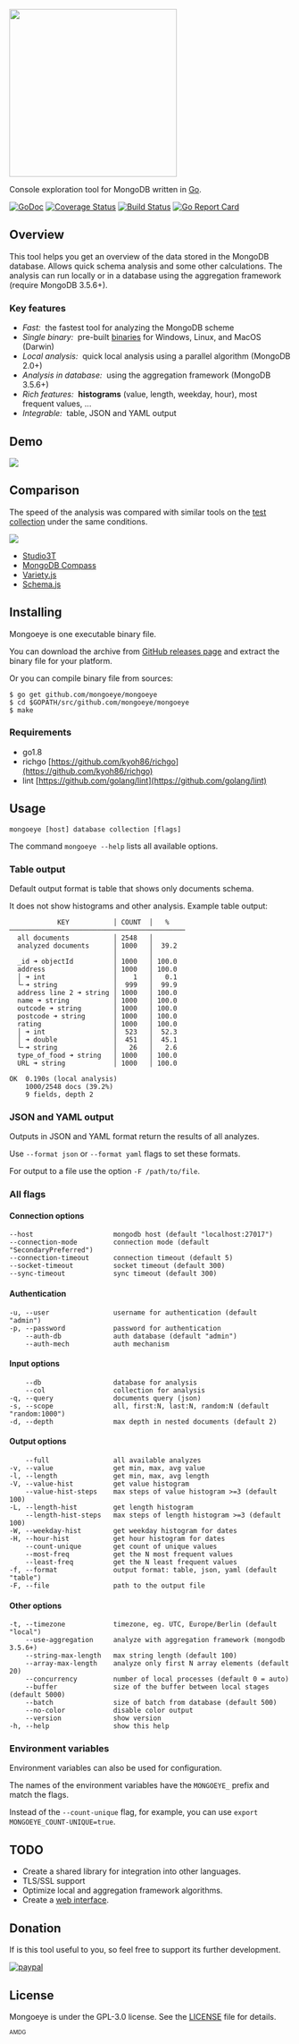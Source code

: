 <a href="https://raw.githubusercontent.com/mongoeye/mongoeye/master/_misc/logo_name_small.png?v1" title="logo"><img src="https://raw.githubusercontent.com/mongoeye/mongoeye/master/_misc/logo_name_small.png?v1" width="300"/></a>


Console exploration tool for MongoDB written in [Go](https://golang.org).

[![GoDoc](https://godoc.org/github.com/golang/gddo?status.svg)](http://godoc.org/github.com/mongoeye/mongoeye)
[![Coverage Status](https://coveralls.io/repos/github/mongoeye/mongoeye/badge.svg?branch=master)](https://coveralls.io/github/mongoeye/mongoeye?branch=master)
[![Build Status](https://travis-ci.org/mongoeye/mongoeye.svg?branch=master)](https://travis-ci.org/mongoeye/mongoeye)
[![Go Report Card](https://goreportcard.com/badge/github.com/mongoeye/mongoeye)](https://goreportcard.com/report/github.com/mongoeye/mongoeye)

## Overview

This tool helps you get an overview of the data stored in the MongoDB database. Allows quick schema analysis and some other calculations. The analysis can run locally or in a database using the aggregation framework (require MongoDB 3.5.6+).

### Key features

* *Fast:*&nbsp; the fastest tool for analyzing the MongoDB scheme
* *Single binary:*&nbsp; pre-built [binaries](https://github.com/mongoeye/mongoeye/releases) for Windows, Linux, and MacOS (Darwin)
* *Local analysis:*&nbsp; quick local analysis using a parallel algorithm (MongoDB 2.0+)
* *Analysis in database:*&nbsp; using the aggregation framework (MongoDB 3.5.6+)
* *Rich features:*&nbsp; **histograms** (value, length, weekday, hour), most frequent values, ... 
* *Integrable:*&nbsp; table, JSON and YAML output

## Demo

<a href="https://asciinema.org/a/7n7ubvmtpnefp637m4n1g9la1?autoplay=1" target="_blank" title="Open in asciinema.org"><img src="https://github.com/mongoeye/mongoeye/blob/master/_misc/console.gif?raw=true" /></a>

## Comparison

The speed of the analysis was compared with similar tools on the [test collection](https://github.com/mongoeye/mongoeye/blob/master/_contrib/dataset/companies.json) under the same conditions.

<a href="https://github.com/mongoeye/mongoeye/blob/master/_misc/comparison.png?raw=true" target="_blank" title="Open image"><img src="https://github.com/mongoeye/mongoeye/blob/master/_misc/comparison.png?raw=true" /></a>

* [Studio3T](https://studio3t.com)
* [MongoDB Compass](https://www.mongodb.com/products/compass)
* [Variety.js](https://github.com/variety/variety)
* [Schema.js](https://github.com/skratchdot/mongodb-schema)

## Installing

Mongoeye is one executable binary file. 

You can download the archive from [GitHub releases page](https://github.com/mongoeye/mongoeye/releases) and extract the binary file for your platform.

Or you can compile binary file from sources:
```
$ go get github.com/mongoeye/mongoeye
$ cd $GOPATH/src/github.com/mongoeye/mongoeye
$ make
```
### Requirements
* go1.8
* richgo [https://github.com/kyoh86/richgo](https://github.com/kyoh86/richgo)
* lint [https://github.com/golang/lint](https://github.com/golang/lint)

## Usage

```
mongoeye [host] database collection [flags]
```

The command `mongoeye --help` lists all available options.

### Table output

Default output format is table that shows only documents schema.

It does not show histograms and other analysis. Example table output:
```
            KEY           │ COUNT  │   %    
────────────────────────────────────────────
  all documents           │ 2548   │        
  analyzed documents      │ 1000   │  39.2  
                          │        │        
  _id ➜ objectId          │ 1000   │ 100.0  
  address                 │ 1000   │ 100.0  
  │ ➜ int                 │    1   │   0.1  
  └╴➜ string              │  999   │  99.9  
  address line 2 ➜ string │ 1000   │ 100.0  
  name ➜ string           │ 1000   │ 100.0  
  outcode ➜ string        │ 1000   │ 100.0  
  postcode ➜ string       │ 1000   │ 100.0  
  rating                  │ 1000   │ 100.0  
  │ ➜ int                 │  523   │  52.3  
  │ ➜ double              │  451   │  45.1  
  └╴➜ string              │   26   │   2.6  
  type_of_food ➜ string   │ 1000   │ 100.0  
  URL ➜ string            │ 1000   │ 100.0  

OK  0.190s (local analysis)
    1000/2548 docs (39.2%)
    9 fields, depth 2
```

### JSON and YAML output

Outputs in JSON and YAML format return the results of all analyzes.

Use `--format json` or `--format yaml` flags to set these formats.

For output to a file use the option `-F /path/to/file`.

### All flags

#### Connection options
```
--host                    mongodb host (default "localhost:27017")
--connection-mode         connection mode (default "SecondaryPreferred")
--connection-timeout      connection timeout (default 5)
--socket-timeout          socket timeout (default 300)
--sync-timeout            sync timeout (default 300)
```

#### Authentication
```
-u, --user                username for authentication (default "admin")
-p, --password            password for authentication
    --auth-db             auth database (default "admin")
    --auth-mech           auth mechanism
```

#### Input options
```
    --db                  database for analysis
    --col                 collection for analysis
-q, --query               documents query (json)
-s, --scope               all, first:N, last:N, random:N (default "random:1000")
-d, --depth               max depth in nested documents (default 2)
```

#### Output options
```
    --full                all available analyzes
-v, --value               get min, max, avg value
-l, --length              get min, max, avg length
-V, --value-hist          get value histogram
    --value-hist-steps    max steps of value histogram >=3 (default 100)
-L, --length-hist         get length histogram
    --length-hist-steps   max steps of length histogram >=3 (default 100)
-W, --weekday-hist        get weekday histogram for dates
-H, --hour-hist           get hour histogram for dates
    --count-unique        get count of unique values
    --most-freq           get the N most frequent values
    --least-freq          get the N least frequent values
-f, --format              output format: table, json, yaml (default "table")
-F, --file                path to the output file
```

#### Other options
```
-t, --timezone            timezone, eg. UTC, Europe/Berlin (default "local")
    --use-aggregation     analyze with aggregation framework (mongodb 3.5.6+)
    --string-max-length   max string length (default 100)
    --array-max-length    analyze only first N array elements (default 20)
    --concurrency         number of local processes (default 0 = auto)
    --buffer              size of the buffer between local stages (default 5000)
    --batch               size of batch from database (default 500)
    --no-color            disable color output
    --version             show version
-h, --help                show this help
```

### Environment variables

Environment variables can also be used for configuration. 

The names of the environment variables have the `MONGOEYE_` prefix and match the flags.

Instead of the `--count-unique` flag, for example, you can use `export MONGOEYE_COUNT-UNIQUE=true`.

## TODO

* Create a shared library for integration into other languages.
* TLS/SSL support
* Optimize local and aggregation framework algorithms.
* Create a [web interface](https://github.com/mongoeye/mongoeye-ui).

## Donation

If is this tool useful to you, so feel free to support its further development.

[![paypal](https://www.paypalobjects.com/en_US/i/btn/btn_donateCC_LG.gif)](https://www.paypal.com/cgi-bin/webscr?cmd=_s-xclick&hosted_button_id=JEMPF6RQJP7XA)


## License

Mongoeye is under the GPL-3.0 license. See the [LICENSE](LICENSE.md) file for details.

<sub title="Ad maiorem Dei gloriam. - To the greater glory of God."><sub>
AMDG
</sub></sub>



